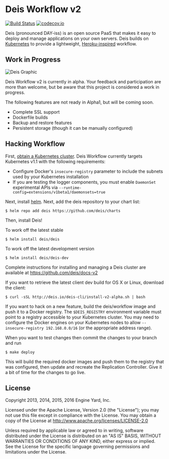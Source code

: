 # Deis Workflow v2

[![Build Status](https://travis-ci.org/deis/workflow.svg?branch=master)](https://travis-ci.org/deis/workflow) [![codecov.io](https://codecov.io/github/deis/workflow/coverage.svg?branch=master)](https://codecov.io/github/deis/workflow?branch=master)

Deis (pronounced DAY-iss) is an open source PaaS that makes it easy to deploy and manage
applications on your own servers. Deis builds on [Kubernetes](http://kubernetes.io/) to provide
a lightweight, [Heroku-inspired](http://heroku.com) workflow.

## Work in Progress

![Deis Graphic](https://s3-us-west-2.amazonaws.com/get-deis/deis-graphic-small.png)

Deis Workflow v2 is currently in alpha. Your feedback and participation are more than welcome, but be
aware that this project is considered a work in progress.

The following features are not ready in Alpha1, but will be coming
soon.

- Complete SSL support
- Dockerfile builds
- Backup and restore features
- Persistent storage (though it can be manually configured)

## Hacking Workflow

First, [obtain a Kubernetes cluster][install-k8s]. Deis Workflow currently targets Kubernetes
v1.1 with the following requirements:

* Configure Docker's `insecure-registry` parameter to include the subnets used by your Kubernetes installation
* If you are testing the logger components, you must enable `DaemonSet` experimental APIs via `--runtime-config=extensions/v1beta1/daemonsets=true`

Next, install [helm](http://helm.sh). Next, add the deis repository to your chart list:

```console
$ helm repo add deis https://github.com/deis/charts
```

Then, install Deis!

To work off the latest stable

```console
$ helm install deis/deis
```

To work off the latest development version

```console
$ helm install deis/deis-dev
```

Complete instructions for installing and managing a Deis cluster are
available at https://github.com/deis/docs-v2

If you want to retrieve the latest client dev build for OS X or Linux, download the client:

```console
$ curl -sSL http://deis.io/deis-cli/install-v2-alpha.sh | bash
```

If you want to hack on a new feature, build the deis/workflow image and push it to a Docker
registry. The `$DEIS_REGISTRY` environment variable must point to a registry accessible to your
Kubernetes cluster. You may need to configure the Docker engines on your Kubernetes nodes to allow
`--insecure-registry 192.168.0.0/16` (or the appropriate address range).

When you want to test changes then commit the changes to your branch and run

```console
$ make deploy
```

This will build the required docker images and push them to the registry that was configured, then update and recreate the Replication Controller.
Give it a bit of time for the changes to go live.

## License

Copyright 2013, 2014, 2015, 2016 Engine Yard, Inc.

Licensed under the Apache License, Version 2.0 (the "License"); you may not use this file except in compliance with the License. You may obtain a copy of the License at <http://www.apache.org/licenses/LICENSE-2.0>

Unless required by applicable law or agreed to in writing, software distributed under the License is distributed on an "AS IS" BASIS, WITHOUT WARRANTIES OR CONDITIONS OF ANY KIND, either express or implied. See the License for the specific language governing permissions and limitations under the License.


[install-k8s]: http://kubernetes.io/gettingstarted/
